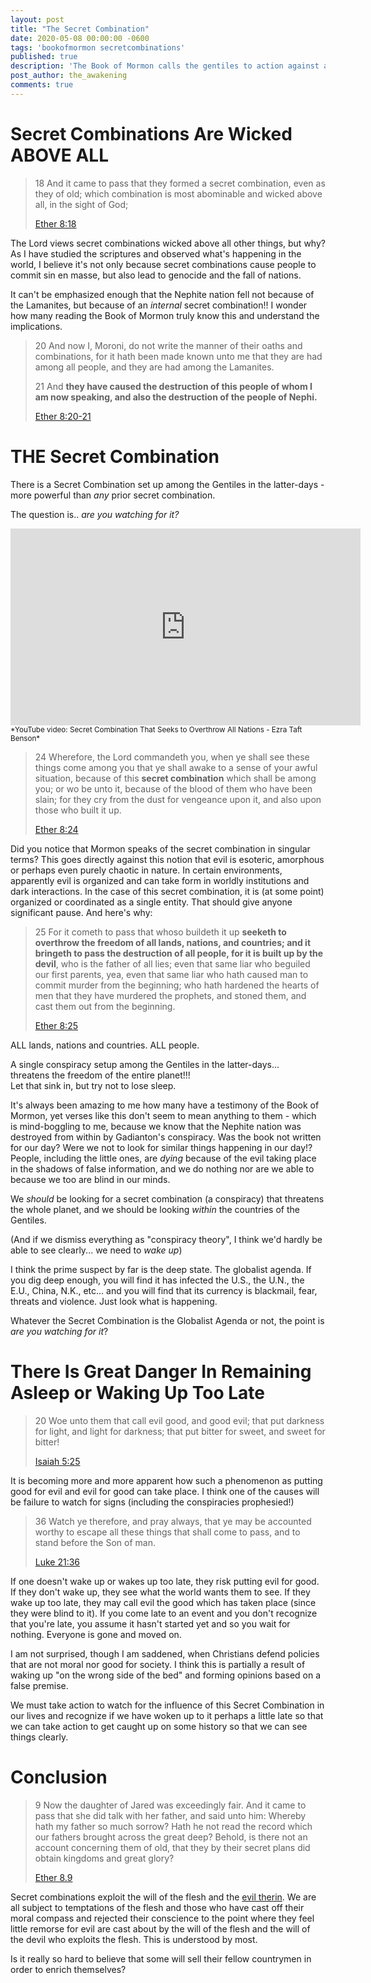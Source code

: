 ```yaml
---
layout: post
title: "The Secret Combination"
date: 2020-05-08 00:00:00 -0600
tags: 'bookofmormon secretcombinations'
published: true
description: 'The Book of Mormon calls the gentiles to action against a latter-day, worldwide conspiracy.'
post_author: the_awakening
comments: true
---
```


# Secret Combinations Are Wicked **ABOVE ALL**

> 18 And it came to pass that they formed a secret combination, even as they of old; which combination is most abominable and wicked above all, in the sight of God;
> 
> [Ether 8:18](https://www.churchofjesuschrist.org/study/scriptures/bofm/ether/8.18?lang=eng#17)

The Lord views secret combinations wicked above all other things, but why?
As I have studied the scriptures and observed what's happening in the world, I believe it's not only because secret combinations cause people to commit sin en masse, but also lead to genocide and the fall of nations.

It can't be emphasized enough that the Nephite nation fell not because of the Lamanites, but because of an *internal* secret combination!! I wonder how many reading the Book of Mormon truly know this and understand the implications.

> 20 And now I, Moroni, do not write the manner of their oaths and combinations, for it hath been made known unto me that they are had among all people, and they are had among the Lamanites.
> 
> 21 And **they have caused the destruction of this people of whom I am now speaking, and also the destruction of the people of Nephi.**
> 
> [Ether 8:20-21](https://www.churchofjesuschrist.org/study/scriptures/bofm/ether/8.20-21?lang=eng#20)

# THE Secret Combination

There is a Secret Combination set up among the Gentiles in the latter-days - more powerful than *any* prior secret combination.

The question is.. *are you watching for it?*

<iframe width="560" height="315" src="https://www.youtube.com/embed/JLlGknSfxjI" frameborder="0" allow="accelerometer; autoplay; encrypted-media; gyroscope; picture-in-picture" allowfullscreen></iframe>
<sub>*YouTube video: Secret Combination That Seeks to Overthrow All Nations - Ezra Taft Benson*</sub>

> 24 Wherefore, the Lord commandeth you, when ye shall see these things come among you that ye shall awake to a sense of your awful situation, because of this **secret combination** which shall be among you; or wo be unto it, because of the blood of them who have been slain; for they cry from the dust for vengeance upon it, and also upon those who built it up.
> 
> [Ether 8:24](https://www.churchofjesuschrist.org/study/scriptures/bofm/ether/8.24?lang=eng#23)

Did you notice that Mormon speaks of the secret combination in singular terms? This goes directly against this notion that evil is esoteric, amorphous or perhaps even purely chaotic in nature. In certain environments, apparently evil is organized and can take form in worldly institutions and dark interactions. In the case of this secret combination, it is (at some point) organized or coordinated as a single entity. That should give anyone significant pause. And here's why:

> 25 For it cometh to pass that whoso buildeth it up **seeketh to overthrow the freedom of all lands, nations, and countries; and it bringeth to pass the destruction of all people, for it is built up by the devil**, who is the father of all lies; even that same liar who beguiled our first parents, yea, even that same liar who hath caused man to commit murder from the beginning; who hath hardened the hearts of men that they have murdered the prophets, and stoned them, and cast them out from the beginning.
> 
> [Ether 8:25](https://www.churchofjesuschrist.org/study/scriptures/bofm/ether/8.25?lang=eng#24)

ALL lands, nations and countries. ALL people.

<div class='b cb5'>
	A single conspiracy setup among the Gentiles in the latter-days...<br>threatens the freedom of the entire planet!!!<br>Let that sink in, but try not to lose sleep.
</div>

It's always been amazing to me how many have a testimony of the Book of Mormon, yet verses like this don't seem to mean anything to them - which is mind-boggling to me, because we know that the Nephite nation was destroyed from within by Gadianton's conspiracy. Was the book not written for our day? Were we not to look for similar things happening in our day!? People, including the little ones, are *dying* because of the evil taking place in the shadows of false information, and we do nothing nor are we able to because we too are blind in our minds.

We *should* be looking for a secret combination (a conspiracy) that threatens the whole planet, and we should be looking *within* the countries of the Gentiles.

(And if we dismiss everything as "conspiracy theory", I think we'd hardly be able to see clearly... we need to *wake up*)

I think the prime suspect by far is the deep state. The globalist agenda. If you dig deep enough, you will find it has infected the U.S., the U.N., the E.U., China, N.K., etc... and you will find that its currency is blackmail, fear, threats and violence. Just look what is happening.

Whatever the Secret Combination is the Globalist Agenda or not, the point is *are you watching for it*?

# There Is Great Danger In Remaining Asleep or Waking Up Too Late

> 20 Woe unto them that call evil good, and good evil; that put darkness for light, and light for darkness; that put bitter for sweet, and sweet for bitter!
> 
> [Isaiah 5:25](https://www.churchofjesuschrist.org/study/scriptures/ot/isa/5.25?lang=eng#24)

It is becoming more and more apparent how such a phenomenon as putting good for evil and evil for good can take place. I think one of the causes will be failure to watch for signs (including the conspiracies prophesied!)

> 36 Watch ye therefore, and pray always, that ye may be accounted worthy to escape all these things that shall come to pass, and to stand before the Son of man.
> 
> [Luke 21:36](https://www.churchofjesuschrist.org/study/scriptures/nt/luke/21.36?lang=eng#p36#36)

If one doesn't wake up or wakes up too late, they risk putting evil for good. If they don't wake up, they see what the world wants them to see. If they wake up too late, they may call evil the good which has taken place (since they were blind to it). If you come late to an event and you don't recognize that you're late, you assume it hasn't started yet and so you wait for nothing. Everyone is gone and moved on.

I am not surprised, though I am saddened, when Christians defend policies that are not moral nor good for society. I think this is partially a result of waking up "on the wrong side of the bed" and forming opinions based on a false premise.

We must take action to watch for the influence of this Secret Combination in our lives and recognize if we have woken up to it perhaps a little late so that we can take action to get caught up on some history so that we can see things clearly.

# Conclusion

> 9 Now the daughter of Jared was exceedingly fair. And it came to pass that she did talk with her father, and said unto him: Whereby hath my father so much sorrow? Hath he not read the record which our fathers brought across the great deep? Behold, is there not an account concerning them of old, that they by their secret plans did obtain kingdoms and great glory?
> 
> [Ether 8.9](https://www.churchofjesuschrist.org/study/scriptures/bofm/ether/8.9?lang=eng#8)

Secret combinations exploit the will of the flesh and the [evil therin](https://www.churchofjesuschrist.org/study/scriptures/bofm/2-ne/2.29?lang=eng#28). We are all subject to temptations of the flesh and those who have cast off their moral compass and rejected their conscience to the point where they feel little remorse for evil are cast about by the will of the flesh and the will of the devil who exploits the flesh. This is understood by most.

Is it really so hard to believe that some will sell their fellow countrymen in order to enrich themselves?